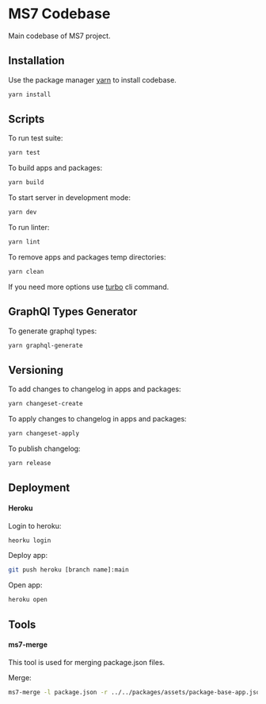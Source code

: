 # MS7 Codebase

Main codebase of MS7 project.

## Installation

Use the package manager [yarn](https://classic.yarnpkg.com/en/docs/install#debian-stable) to install codebase.

```bash
yarn install
```

## Scripts

To run test suite:
```bash
yarn test
```

To build apps and packages:
```bash
yarn build
```

To start server in development mode:
```bash
yarn dev
```

To run linter:
```bash
yarn lint
```

To remove apps and packages temp directories:
```bash
yarn clean
```

If you need more options use [turbo](https://turborepo.org/docs/core-concepts/filtering) cli command.

## GraphQl Types Generator

To generate graphql types:

```bash
yarn graphql-generate
```

## Versioning

To add changes to changelog in apps and packages:
```bash
yarn changeset-create
```

To apply changes to changelog in apps and packages:
```bash
yarn changeset-apply
```

To publish changelog:
```bash
yarn release
```

## Deployment

#### Heroku

Login to heroku:
```bash
heorku login
```

Deploy app:
```bash
git push heroku [branch name]:main
```

Open app:
```bash
heroku open
```

## Tools

#### ms7-merge

This tool is used for merging package.json files.

Merge:
```bash
ms7-merge -l package.json -r ../../packages/assets/package-base-app.json
```
